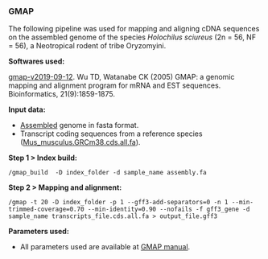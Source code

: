### GMAP

The following pipeline was used for mapping and aligning cDNA sequences on the assembled genome of the species *Holochilus sciureus* (2n = 56, NF = 56), a Neotropical rodent of tribe Oryzomyini.

**Softwares used:**

[gmap-v2019-09-12](http://research-pub.gene.com/gmap/). Wu TD, Watanabe CK (2005) GMAP: a genomic mapping and alignment program for mRNA and EST sequences. Bioinformatics, 21(9):1859-1875.

**Input data:**

- [Assembled](https://github.com/MoreiraCN/Assembling_Illumina_sequences) genome in fasta format.
- Transcript coding sequences from a reference species ([Mus_musculus.GRCm38.cds.all.fa](http://ftp.ensembl.org/pub/release-104/fasta/mus_musculus/cds/)).

**Step 1 > Index build:**

`/gmap_build  -D index_folder -d sample_name assembly.fa`

**Step 2 > Mapping and alignment:**

`/gmap -t 20 -D index_folder -p 1 --gff3-add-separators=0 -n 1 --min-trimmed-coverage=0.70 --min-identity=0.90 --nofails -f gff3_gene -d sample_name transcripts_file.cds.all.fa > output_file.gff3`

**Parameters used:**

- All parameters used are available at [GMAP manual](http://research-pub.gene.com/gmap/src/README).
